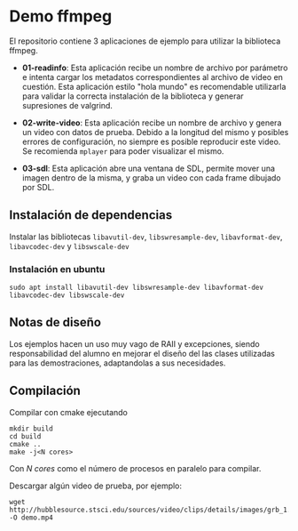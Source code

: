 # Demo ffmpeg

El repositorio contiene 3 aplicaciones de ejemplo para utilizar la biblioteca ffmpeg.

* **01-readinfo**: Esta aplicación recibe un nombre de archivo por parámetro e intenta cargar los metadatos correspondientes al archivo de video en cuestión. Esta aplicación estilo "hola mundo" es recomendable utilizarla para validar la correcta instalación de la biblioteca y generar supresiones de valgrind.

* **02-write-video**: Esta aplicación recibe un nombre de archivo y genera un video con datos de prueba. Debido a la longitud del mismo y posibles errores de configuración, no siempre es posible reproducir este video. Se recomienda `mplayer` para poder visualizar el mismo.

* **03-sdl**: Esta aplicación abre una ventana de SDL, permite mover una imagen dentro de la misma, y graba un video con cada frame dibujado por SDL.

## Instalación de dependencias

Instalar las bibliotecas `libavutil-dev`, `libswresample-dev`, `libavformat-dev`, `libavcodec-dev` y `libswscale-dev`

### Instalación en ubuntu

~~~
sudo apt install libavutil-dev libswresample-dev libavformat-dev libavcodec-dev libswscale-dev
~~~

## Notas de diseño

Los ejemplos hacen un uso muy vago de RAII y excepciones, siendo responsabilidad del alumno en mejorar el diseño del las clases utilizadas para las demostraciones, adaptandolas a sus necesidades.

## Compilación

Compilar con cmake ejecutando

~~~
mkdir build
cd build
cmake ..
make -j<N cores>
~~~

Con *N cores* como el número de procesos en paralelo para compilar.

Descargar algún video de prueba, por ejemplo:

~~~
wget http://hubblesource.stsci.edu/sources/video/clips/details/images/grb_1.mpg -O demo.mp4
~~~
